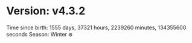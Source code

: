 # Version: v4.3.2
Time since birth: 1555 days, 37321 hours, 2239260 minutes, 134355600 seconds
Season: Winter ❄️
